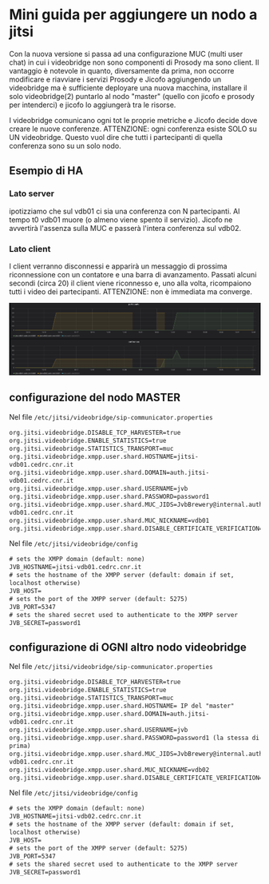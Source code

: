 # Mini guida per aggiungere un nodo a jitsi
Con la nuova versione si passa ad una configurazione MUC (multi user chat) in cui i videobridge non sono componenti di Prosody ma sono client. 
Il vantaggio è notevole in quanto, diversamente da prima, non occorre modificare e riavviare i servizi Prosody e Jicofo aggiungendo un videobridge ma è sufficiente deployare una nuova macchina, installare il solo videobridge(2) puntarlo al nodo "master" (quello con jicofo e prosody per intenderci) e jicofo lo aggiungerà tra le risorse.

I videobridge comunicano ogni tot le proprie metriche e Jicofo decide dove creare le nuove conferenze.
ATTENZIONE: ogni conferenza esiste SOLO su UN videobridge. Questo vuol dire che tutti i partecipanti di quella conferenza sono su un solo nodo.
## Esempio di HA
### Lato server
ipotizziamo che sul vdb01 ci sia una conferenza con N partecipanti. Al tempo t0 vdb01 muore (o almeno viene spento il servizio). Jicofo ne avvertirà l'assenza sulla MUC e passerà l'intera conferenza sul vdb02.
### Lato client 
I client verranno disconnessi e apparirà un messaggio di prossima riconnessione con un contatore e una barra di avanzamento. 
Passati alcuni secondi (circa 20) il client viene riconnesso e, uno alla volta, ricompaiono tutti i video dei partecipanti.
ATTENZIONE: non è immediata ma converge.

![HA](HA.png "HA")

## configurazione del nodo MASTER

Nel file `/etc/jitsi/videobridge/sip-communicator.properties`
```
org.jitsi.videobridge.DISABLE_TCP_HARVESTER=true
org.jitsi.videobridge.ENABLE_STATISTICS=true
org.jitsi.videobridge.STATISTICS_TRANSPORT=muc
org.jitsi.videobridge.xmpp.user.shard.HOSTNAME=jitsi-vdb01.cedrc.cnr.it
org.jitsi.videobridge.xmpp.user.shard.DOMAIN=auth.jitsi-vdb01.cedrc.cnr.it
org.jitsi.videobridge.xmpp.user.shard.USERNAME=jvb
org.jitsi.videobridge.xmpp.user.shard.PASSWORD=password1
org.jitsi.videobridge.xmpp.user.shard.MUC_JIDS=JvbBrewery@internal.auth.jitsi-vdb01.cedrc.cnr.it
org.jitsi.videobridge.xmpp.user.shard.MUC_NICKNAME=vdb01
org.jitsi.videobridge.xmpp.user.shard.DISABLE_CERTIFICATE_VERIFICATION=true
```
Nel file `/etc/jitsi/videobridge/config`
```
# sets the XMPP domain (default: none)
JVB_HOSTNAME=jitsi-vdb01.cedrc.cnr.it
# sets the hostname of the XMPP server (default: domain if set, localhost otherwise)
JVB_HOST=
# sets the port of the XMPP server (default: 5275)
JVB_PORT=5347
# sets the shared secret used to authenticate to the XMPP server
JVB_SECRET=password1
```
## configurazione di OGNI altro nodo videobridge
Nel file `/etc/jitsi/videobridge/sip-communicator.properties`
```
org.jitsi.videobridge.DISABLE_TCP_HARVESTER=true
org.jitsi.videobridge.ENABLE_STATISTICS=true
org.jitsi.videobridge.STATISTICS_TRANSPORT=muc
org.jitsi.videobridge.xmpp.user.shard.HOSTNAME= IP del "master"
org.jitsi.videobridge.xmpp.user.shard.DOMAIN=auth.jitsi-vdb01.cedrc.cnr.it
org.jitsi.videobridge.xmpp.user.shard.USERNAME=jvb
org.jitsi.videobridge.xmpp.user.shard.PASSWORD=password1 (la stessa di prima)
org.jitsi.videobridge.xmpp.user.shard.MUC_JIDS=JvbBrewery@internal.auth.jitsi-vdb01.cedrc.cnr.it
org.jitsi.videobridge.xmpp.user.shard.MUC_NICKNAME=vdb02
org.jitsi.videobridge.xmpp.user.shard.DISABLE_CERTIFICATE_VERIFICATION=true
```
Nel file `/etc/jitsi/videobridge/config`
```
# sets the XMPP domain (default: none)
JVB_HOSTNAME=jitsi-vdb02.cedrc.cnr.it
# sets the hostname of the XMPP server (default: domain if set, localhost otherwise)
JVB_HOST=
# sets the port of the XMPP server (default: 5275)
JVB_PORT=5347
# sets the shared secret used to authenticate to the XMPP server
JVB_SECRET=password1
```
